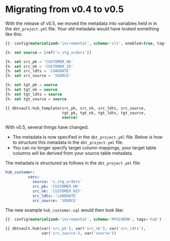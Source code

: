 # Migrating from v0.4 to v0.5

With the release of v0.5, we moved the metadata into variables held in in the ```dbt_project.yml``` file.
Your old metadata would have looked something like this: 

```sql
{{- config(materialized='incremental', schema='vlt', enabled=true, tags='hubs')    -}}

{%- set source = [ref('v_stg_orders')]                                             -%}

{%- set src_pk = 'CUSTOMER_HK'                                                     -%}
{%- set src_nk = 'CUSTOMER_ID'                                                     -%}
{%- set src_ldts = 'LOADDATE'                                                      -%}
{%- set src_source = 'SOURCE'                                                      -%}

{%- set tgt_pk = source                                                            -%}
{%- set tgt_nk = source                                                            -%}
{%- set tgt_ldts = source                                                          -%}
{%- set tgt_source = source                                                        -%}

{{ dbtvault.hub_template(src_pk, src_nk, src_ldts, src_source,
                         tgt_pk, tgt_nk, tgt_ldts, tgt_source,
                         source)                                                    }}
```

With v0.5, several things have changed:

 - The metadata is now specified in the ```dbt_project.yml``` file. Below is how to structure this metadata in
the ```dbt_project.yml``` file.
- You can no longer specify target column mappings, your target table columns
will be derived from your source table metadata.

The metadata is structured as follows in the ```dbt_project.yml``` file:

```yaml
hub_customer:
          vars:
            source: 'v_stg_orders'
            src_pk: 'CUSTOMER_HK'
            src_nk: 'CUSTOMER_KEY'
            src_ldts: 'LOADDATE'
            src_source: 'SOURCE'
```

The new example ```hub_customer.sql``` would then look like:

```sql
{{- config(materialized='incremental', schema='MYSCHEMA', tags='hub') -}}

{{ dbtvault.hub(var('src_pk'), var('src_nk'), var('src_ldts'),
                var('src_source'), var('source'))                      }}
```
